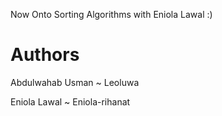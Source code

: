 Now Onto Sorting Algorithms with Eniola Lawal :)

Authors
=======
Abdulwahab Usman ~ Leoluwa

Eniola Lawal ~ Eniola-rihanat
